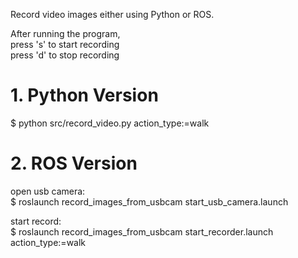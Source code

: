 
Record video images either using Python or ROS.


After running the program,  
press 's' to start recording    
press 'd' to stop recording    


# 1. Python Version

$ python src/record_video.py action_type:=walk  

# 2. ROS Version

open usb camera:  
$ roslaunch record_images_from_usbcam start_usb_camera.launch   

start record:  
$ roslaunch record_images_from_usbcam start_recorder.launch action_type:=walk  

